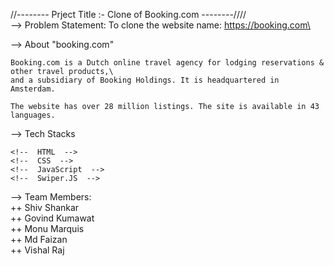//-------- Prject Title :- Clone of Booking.com --------////\
--> Problem Statement:
To clone the website name: https://booking.com\

--> About "booking.com"

    Booking.com is a Dutch online travel agency for lodging reservations & other travel products,\
    and a subsidiary of Booking Holdings. It is headquartered in Amsterdam.

    The website has over 28 million listings. The site is available in 43 languages.

--> Tech Stacks

    <!--  HTML  -->
    <!--  CSS  -->
    <!--  JavaScript  -->
    <!--  Swiper.JS  -->

--> Team Members:\
++ Shiv Shankar\
++ Govind Kumawat\
++ Monu Marquis\
++ Md Faizan\
++ Vishal Raj
